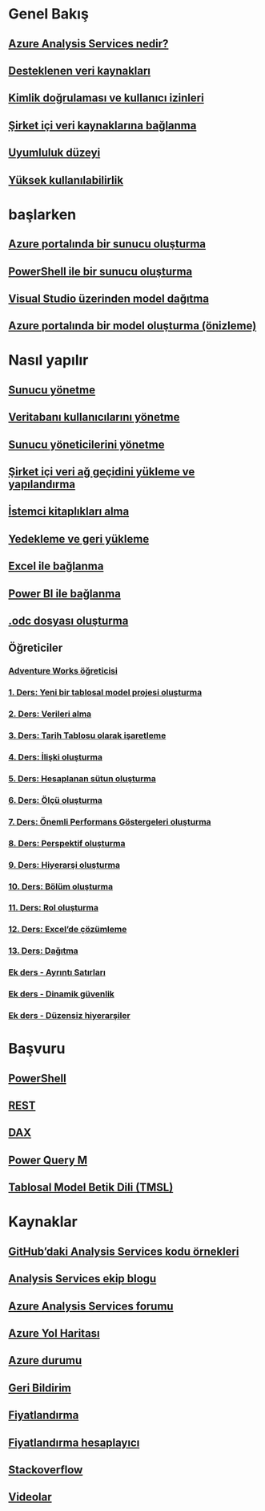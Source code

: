 # Genel Bakış
## [Azure Analysis Services nedir?](analysis-services-overview.md)
## [Desteklenen veri kaynakları](analysis-services-datasource.md)
## [Kimlik doğrulaması ve kullanıcı izinleri](analysis-services-manage-users.md)
## [Şirket içi veri kaynaklarına bağlanma](analysis-services-gateway.md)
## [Uyumluluk düzeyi](analysis-services-compat-level.md)
## [Yüksek kullanılabilirlik](analysis-services-bcdr.md)

# başlarken
## [Azure portalında bir sunucu oluşturma](analysis-services-create-server.md)
## [PowerShell ile bir sunucu oluşturma](analysis-services-create-powershell.md)
## [Visual Studio üzerinden model dağıtma](analysis-services-deploy.md)
## [Azure portalında bir model oluşturma (önizleme)](analysis-services-create-model-portal.md)

# Nasıl yapılır 
## [Sunucu yönetme](analysis-services-manage.md)
## [Veritabanı kullanıcılarını yönetme](analysis-services-database-users.md)
## [Sunucu yöneticilerini yönetme](analysis-services-server-admins.md)
## [Şirket içi veri ağ geçidini yükleme ve yapılandırma](analysis-services-gateway-install.md)
## [İstemci kitaplıkları alma](analysis-services-data-providers.md)
## [Yedekleme ve geri yükleme](analysis-services-backup.md)
## [Excel ile bağlanma](analysis-services-connect-excel.md)
## [Power BI ile bağlanma](analysis-services-connect-pbi.md)
## [.odc dosyası oluşturma](analysis-services-odc.md)
## Öğreticiler
### [Adventure Works öğreticisi](tutorials/aas-adventure-works-tutorial.md)
### [1. Ders: Yeni bir tablosal model projesi oluşturma](tutorials/aas-lesson-1-create-a-new-tabular-model-project.md)
### [2. Ders: Verileri alma](tutorials/aas-lesson-2-get-data.md)
### [3. Ders: Tarih Tablosu olarak işaretleme](tutorials/aas-lesson-3-mark-as-date-table.md) 
### [4. Ders: İlişki oluşturma](tutorials/aas-lesson-4-create-relationships.md) 
### [5. Ders: Hesaplanan sütun oluşturma](tutorials/aas-lesson-5-create-calculated-columns.md)
### [6. Ders: Ölçü oluşturma](tutorials/aas-lesson-6-create-measures.md)  
### [7. Ders: Önemli Performans Göstergeleri oluşturma](tutorials/aas-lesson-7-create-key-performance-indicators.md)  
### [8. Ders: Perspektif oluşturma](tutorials/aas-lesson-8-create-perspectives.md) 
### [9. Ders: Hiyerarşi oluşturma](tutorials/aas-lesson-9-create-hierarchies.md) 
### [10. Ders: Bölüm oluşturma](tutorials/aas-lesson-10-create-partitions.md) 
### [11. Ders: Rol oluşturma](tutorials/aas-lesson-11-create-roles.md)
### [12. Ders: Excel’de çözümleme](tutorials/aas-lesson-12-analyze-in-excel.md)
### [13. Ders: Dağıtma](tutorials/aas-lesson-13-deploy.md)
### [Ek ders - Ayrıntı Satırları](tutorials/aas-supplemental-lesson-detail-rows.md)
### [Ek ders - Dinamik güvenlik](tutorials/aas-supplemental-lesson-dynamic-security.md)
### [Ek ders - Düzensiz hiyerarşiler](tutorials/aas-supplemental-lesson-ragged-hierarchies.md)  

# Başvuru
## [PowerShell](analysis-services-powershell.md)
## [REST](/rest/api/analysisservices)
## [DAX](https://msdn.microsoft.com/library/gg413422.aspx)
## [Power Query M](https://msdn.microsoft.com/library/mt211003.aspx)
## [Tablosal Model Betik Dili (TMSL)](https://docs.microsoft.com/sql/analysis-services/tabular-model-scripting-language-tmsl-reference)

# Kaynaklar
## [GitHub’daki Analysis Services kodu örnekleri](https://github.com/Microsoft/Analysis-Services)
## [Analysis Services ekip blogu](https://blogs.msdn.microsoft.com/analysisservices/)
## [Azure Analysis Services forumu](https://social.msdn.microsoft.com/Forums/en-US/home?forum=AzureAnalysisServices)
## [Azure Yol Haritası](https://azure.microsoft.com/roadmap/?category=intelligence-analytics)
## [Azure durumu](https://azure.microsoft.com/status/)
## [Geri Bildirim](https://feedback.azure.com/forums/556165-azure-analysis-services)
## [Fiyatlandırma](https://azure.microsoft.com/pricing/details/analysis-services/)
## [Fiyatlandırma hesaplayıcı](https://azure.microsoft.com/pricing/calculator/)
## [Stackoverflow](http://stackoverflow.com/questions/tagged/azure-analysis-services)
## [Videolar](https://azure.microsoft.com/resources/videos/index/?services=analysis-services&sort=newest)

